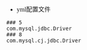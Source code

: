<font face="Simsun" size=3>

- yml配置文件
~~~
### 5
com.mysql.jdbc.Driver
### 8
com.mysql.cj.jdbc.Driver
~~~

</font>